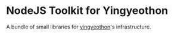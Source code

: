 # NodeJS Toolkit for Yingyeothon

A bundle of small libraries for [yingyeothon](https://yyt.life)'s infrastructure.
